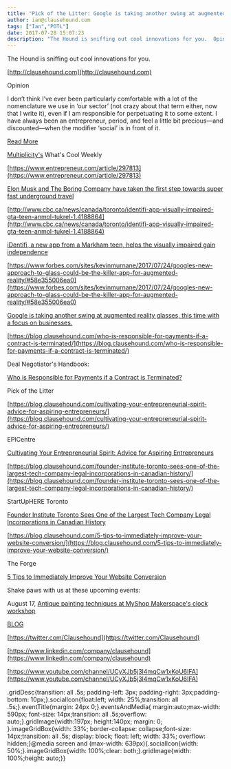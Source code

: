 ```yaml
---
title: "Pick of the Litter: Google is taking another swing at augmented reality glasses, this time with a focus on businesses."
author: ian@clausehound.com
tags: ["Ian","POTL"]
date: 2017-07-28 15:07:23
description: "The Hound is sniffing out cool innovations for you.  Opinion I don’t think I’ve ever been particularly comfortable with a lot of the nomenclature we use in ‘our sector’ (not crazy about that term eith..."
---
```


The Hound is sniffing out cool innovations for you.

[http://clausehound.com](http://clausehound.com)

Opinion

 I don’t think I’ve ever been particularly comfortable with a lot of the nomenclature we use in ‘our sector’ (not crazy about that term either, now that I write it), even if I am responsible for perpetuating it to some extent. I have always been an entrepreneur, period, and feel a little bit precious—and discounted—when the modifier ‘social’ is in front of it. 

[Read More](https://blog.clausehound.com/dropping-the-modifier-and-some-other-thoughts-ryan-grant-little-on-why-it-might-be-time-to-get-rid-of-the-social-in-front-of-entrepreneurship/)

[Multiplicity's](https://multiplicity.media) What's Cool Weekly

[https://www.entrepreneur.com/article/297813](https://www.entrepreneur.com/article/297813)

[Elon Musk and The Boring Company have taken the first step towards super fast underground travel](https://www.entrepreneur.com/article/297813)

[http://www.cbc.ca/news/canada/toronto/identifi-app-visually-impaired-gta-teen-anmol-tukrel-1.4188864](http://www.cbc.ca/news/canada/toronto/identifi-app-visually-impaired-gta-teen-anmol-tukrel-1.4188864)

[iDentifi, a new app from a Markham teen, helps the visually impaired gain independence](http://www.cbc.ca/news/canada/toronto/identifi-app-visually-impaired-gta-teen-anmol-tukrel-1.4188864)

[https://www.forbes.com/sites/kevinmurnane/2017/07/24/googles-new-approach-to-glass-could-be-the-killer-app-for-augmented-reality/#58e355006ea0](https://www.forbes.com/sites/kevinmurnane/2017/07/24/googles-new-approach-to-glass-could-be-the-killer-app-for-augmented-reality/#58e355006ea0)

[Google is taking another swing at augmented reality glasses, this time with a focus on businesses. ](https://www.forbes.com/sites/kevinmurnane/2017/07/24/googles-new-approach-to-glass-could-be-the-killer-app-for-augmented-reality/#58e355006ea0)

[https://blog.clausehound.com/who-is-responsible-for-payments-if-a-contract-is-terminated/](https://blog.clausehound.com/who-is-responsible-for-payments-if-a-contract-is-terminated/)

Deal Negotiator's Handbook: 

[ Who is Responsible for Payments if a Contract is Terminated? ](https://blog.clausehound.com/who-is-responsible-for-payments-if-a-contract-is-terminated/)

Pick of the Litter

[https://blog.clausehound.com/cultivating-your-entrepreneurial-spirit-advice-for-aspiring-entrepreneurs/](https://blog.clausehound.com/cultivating-your-entrepreneurial-spirit-advice-for-aspiring-entrepreneurs/)

 EPICentre 

[ Cultivating Your Entrepreneurial Spirit: Advice for Aspiring Entrepreneurs](https://blog.clausehound.com/cultivating-your-entrepreneurial-spirit-advice-for-aspiring-entrepreneurs/)

[https://blog.clausehound.com/founder-institute-toronto-sees-one-of-the-largest-tech-company-legal-incorporations-in-canadian-history/](https://blog.clausehound.com/founder-institute-toronto-sees-one-of-the-largest-tech-company-legal-incorporations-in-canadian-history/)

 StartUpHERE Toronto 

[ Founder Institute Toronto Sees One of the Largest Tech Company Legal Incorporations in Canadian History](https://blog.clausehound.com/founder-institute-toronto-sees-one-of-the-largest-tech-company-legal-incorporations-in-canadian-history/)

[https://blog.clausehound.com/5-tips-to-immediately-improve-your-website-conversion/](https://blog.clausehound.com/5-tips-to-immediately-improve-your-website-conversion/)

 The Forge 

[5 Tips to Immediately Improve Your Website Conversion](https://blog.clausehound.com/5-tips-to-immediately-improve-your-website-conversion/)

Shake paws with us at these upcoming events: 

August 17, [Antique painting techniques at MyShop Makerspace's clock workshop](https://blog.clausehound.com/learn-antique-painting-techniques-at-myshop-makerspaces-clock-workshop/)

[BLOG](http://blog.clausehound.com)

[https://twitter.com/Clausehound](https://twitter.com/Clausehound)

[https://www.linkedin.com/company/clausehound](https://www.linkedin.com/company/clausehound)

[https://www.youtube.com/channel/UCyXJb5j3l4mqCw1xKoU6IFA](https://www.youtube.com/channel/UCyXJb5j3l4mqCw1xKoU6IFA)

.gridDesc{transition: all .5s; padding-left: 3px; padding-right: 3px;padding-bottom: 10px;}.socialIcon{float:left; width: 25%;transition: all .5s;}.eventTitle{margin: 24px 0;}.eventsAndMedia{ margin:auto;max-width: 590px; font-size: 14px;transition: all .5s;overflow: auto;}.gridImage{width:197px; height:140px; margin: 0; }.imageGridBox{width: 33%; border-collapse: collapse;font-size: 14px;transition: all .5s; display: block; float: left; width: 33%; overflow: hidden;}@media screen and (max-width: 639px){.socialIcon{width: 50%;}.imageGridBox{width: 100%;clear: both;}.gridImage{width: 100%;height: auto;}}